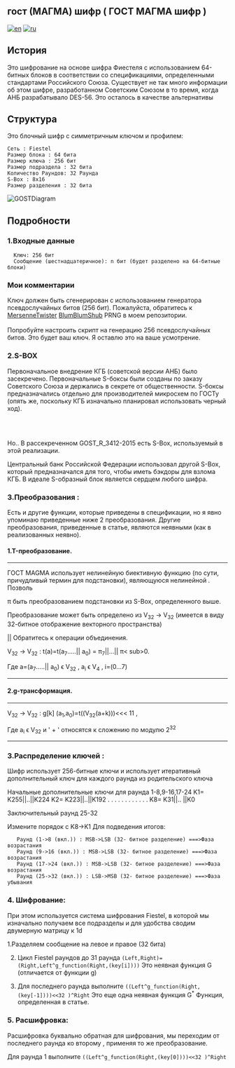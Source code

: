 ## гост (МАГМА) шифр ( ГОСТ МАГМА шифр )
[![en](https://img.shields.io/badge/lang-en-red.svg)](https://github.com/AjayBadrinath/Cryptography/blob/main/GOST(MAGMA)/README.md)
[![ru](https://img.shields.io/badge/lang-ru-blue.svg)](https://github.com/AjayBadrinath/Cryptography/blob/main/GOST(MAGMA)/README.ru.md)

## История

Это шифрование на основе шифра Фиестеля с использованием 64-битных блоков в соответствии со спецификациями, определенными стандартами Российского Союза.
Существует не так много информации об этом шифре, разработанном Советским Союзом в то время, когда АНБ разрабатывало DES-56. Это осталось в качестве альтернативы


## Структура

Это блочный шифр с симметричным ключом и профилем:


    Сеть : Fiestel
    Размер блока : 64 бита
    Размер ключа : 256 бит
    Размер подраздела : 32 бита
    Количество Раундов: 32 Раунда
    S-Box : 8x16
    Размер разделения : 32 бита

![GOSTDiagram](https://github.com/AjayBadrinath/Cryptography/assets/92035508/9f4b7814-ebf1-4e9c-b174-ba1fdb21694c)

## Подробности

### 1.Входные данные

      Ключ: 256 бит
      Сообщение (шестнадцатеричное): n бит (будет разделено на 64-битные блоки)


### Мои комментарии
Ключ должен быть сгенерирован с использованием генератора псевдослучайных битов (256 бит). Пожалуйста, обратитесь к <a href="https://github.com/AjayBadrinath/Cryptography/tree/main/PRNG/Mersenne%20Twister">MersenneTwister</a> <a href="https://github.com/AjayBadrinath/Cryptography/tree/main/PRNG/BBS">BlumBlumShub</a> PRNG в моем репозитории.
<br></br>
Попробуйте настроить скрипт на генерацию 256 псевдослучайных битов. Это будет ваш ключ. Я оставлю это на ваше усмотрение.

### 2.S-BOX

Первоначальное внедрение КГБ (советской версии АНБ) было засекречено. Первоначальные S-боксы были созданы по заказу Советского Союза и держались в секрете от общественности. S-боксы предназначались отдельно для производителей микросхем по ГОСТу (опять же, поскольку КГБ изначально планировал использовать черный ход).

<br></br>

Но.. В рассекреченном GOST_R_3412-2015 есть S-Box, используемый в этой реализации.

Центральный банк Российской Федерации использовал другой S-Box, который предназначался для того, чтобы иметь бэкдоры для взлома КГБ. В идеале S-образный блок является сердцем любого шифра.



### 3.Преобразования :

Есть и другие функции, которые приведены в спецификации, но я явно упоминаю приведенные ниже 2 преобразования. Другие преобразования, приведенные в статье, являются неявными (как в реализованных неявно).


#### 1.T-преобразование.
<hr>
ГОСТ MAGMA использует нелинейную биективную функцию (по сути, причудливый термин для подстановки), являющуюся нелинейной .
Позволь

&#960; быть преобразованием подстановки из S-Box, определенного выше.


Преобразование может быть определено из V<sub>32</sub> -> V<sub>32</sub> (имеется в виду 32-битное отображение векторного пространства)

|| Обратитесь к операции объединения.

V<sub>32</sub> -> V<sub>32</sub> : t(a)=t(a<sub>7</sub>.....|| a<sub>0</sub>) = &#960;<sub>7</sub>||...|| &#960;< sub>0</sub>.

Где a=(a<sub>7</sub>.....|| a<sub>0</sub>) &#x3F5; V<sub>32</sub> , a<sub>i</sub> &#x3F5; V<sub>4</sub> , i=(0...7)


<hr>


#### 2.g-трансформация.


<hr>


V<sub>32</sub> -> V<sub>32</sub> : g[k] (a<sub>1</sub>,a<sub>0</sub>)=t((V<sub>32</sub>(a+k)))<<< 11 ,

Где a<sub>i</sub> &#x3F5; V<sub>32</sub> и ' + ' относятся к сложению по модулю 2<sup>32</sup>
<hr>



### 3.Распределение ключей :


Шифр использует 256-битные ключи и использует итеративный дополнительный ключ для каждого раунда из родительского ключа

Начальные дополнительные ключи для раунда 1-8,9-16,17-24
K1= K255||..||K224
K2= K223||..||K192
. . . .
. . . .
. . . .
K8= K31||.. ||K0

Заключительный раунд 25-32

Измените порядок с K8->K1
Для подведения итогов:

       Раунд (1->8 (вкл.)) : MSB->LSB (32- битное разделение) ===>Фаза возрастания
       Раунд (9->16 (вкл.)) : MSB->LSB (32- битное разделение) ===>Фаза возрастания
       Раунд (17->24 (вкл.)) : MSB->LSB (32- битное разделение) ===>Фаза возрастания
       Раунд (25->32 (вкл.)) : LSB->MSB (32- битное разделение) ===>Фаза убывания
       

### 4. Шифрование:

При этом используется система шифрования Fiestel, в которой мы изначально получаем все подразделы и для удобства сводим двумерную матрицу к 1d

1.Разделяем сообщение на левое и правое (32 бита)

2. Цикл Fiestel раундов до 31 раунда <code>(Left,Right)= (Right,Left^g_function(Right,(key[i])))</code> Это неявная функция G (отличается от функции g)

3. Для последнего раунда выполните <code>((Left^g_function(Right,(key[-1])))<<32 )^Right</code> Это еще одна неявная функция G<sup>*</sup> Функция, определенная в статье.

### 5. Расшифровка:



Расшифровка буквально обратная для шифрования, мы переходим от последнего раунда ко второму
, применяя то же преобразование.


Для раунда 1 выполните <code>((Left^g_function(Right,(key[0])))<<32 )^Right</code>
